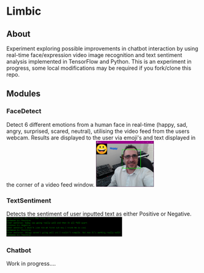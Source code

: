 # Limbic
## About
Experiment exploring possible improvements in chatbot interaction by using real-time face/expression video image recognition and text sentiment analysis implemented in TensorFlow and Python. This is an experiment in progress, some local modifications may be required if you fork/clone this repo.
## Modules
### FaceDetect
Detect 6 different emotions from a human face in real-time (happy, sad, angry, surprised, scared, neutral), utilising the video feed from the users webcam. Results are displayed to the user via emoji's and text displayed in the corner of a video feed window.
<img src="https://github.com/systemvaz/Limbic/blob/master/FaceDetect/img/Demo.PNG" height="30%" width="30%">
### TextSentiment
Detects the sentiment of user inputted text as either Positive or Negative.
<img src="https://github.com/systemvaz/Limbic/blob/master/TextSentiment/img/demo.PNG" height="60%" width="60%" >
### Chatbot
Work in progress....
